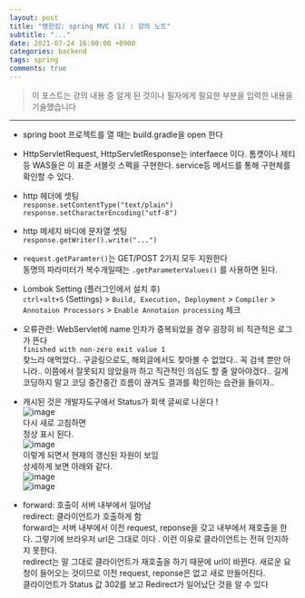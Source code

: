 ```yaml
---
layout: post
title: "영한킴: spring MVC (1) : 강의 노트"
subtitle: "..."
date: 2021-07-24 16:00:00 +0900
categories: backend
tags: spring
comments: true
---
```


> 이 포스트는 강의 내용 중 알게 된 것이나
> 필자에게 필요한 부분을 입력한 내용을 기술했습니다

---

- spring boot 프로젝트를 열 때는 build.gradle을 open 한다

- HttpServletRequest, HttpServletResponse는 interfaece 이다. 톰캣이나 제티 등 WAS들은 이 표준 서블릿 스펙을 구현한다. service등 메서드를 통해 구현체를 확인할 수 있다.

- http 헤더에 셋팅  
  `response.setContentType("text/plain")`  
  `response.setCharacterEncoding("utf-8")`

- http 메세지 바디에 문자열 셋팅  
  `response.getWriter().write("...")`

- `request.getParamter()`는 GET/POST 2가지 모두 지원한다  
  동명의 파라미터가 복수개일때는 `.getParameterValues()` 를 사용하면 된다.

- Lombok Setting (플러그인에서 설치 후)  
  `ctrl+alt+S` (Settings) > `Build, Execution, Deployment` > `Compiler` > `Annotaion Processors` > `Enable Annotaion processing` 체크

- 오류관련: WebServlet에 name 인자가 중복되었을 경우 굉장히 비 직관적은 로그가 뜬다  
  `finished with non-zero exit value 1`  
  찾느라 애먹었다.. 구글링으로도, 해외글에서도 찾아볼 수 없었다..
  꼭 검색 뿐만 아니라.. 이쯤에서 잘못되지 않았을까 하고 직관적인 의심도 할 줄 알아야겠다..
  길게 코딩하지 말고 코딩 중간중간 흐름이 끊겨도 결과를 확인하는 습관을 들이자..

- 캐시된 것은 개발자도구에서 Status가 회색 글씨로 나온다 !  
  ![image](https://user-images.githubusercontent.com/66164361/126886435-13d66bf9-4e3b-41a6-bb74-111f7164267c.png)  
  다시 새로 고침하면  
  정상 표시 된다.  
  ![image](https://user-images.githubusercontent.com/66164361/126886454-8c2d1240-7bac-4f75-8170-69fcb062272d.png)  
  이렇게 되면서 현재의 갱신된 자원이 보임  
  상세하게 보면 아래와 같다.  
  ![image](https://user-images.githubusercontent.com/66164361/126886813-653a0f77-751b-4024-a415-e14f2520a02a.png)  
  ![image](https://user-images.githubusercontent.com/66164361/126886822-0eb58334-4a19-4144-b9d8-9c9a4f7eccf7.png)

- forward: 호출이 서버 내부에서 일어남  
  redirect: 클라이언트가 호출하게 함  
  forward는 서버 내부에서 이전 request, reponse을 갖고 내부에서 재호출을 한다. 그렇기에 브라우저 url은 그대로 이다 . 이런 이유로 클라이언트는 전혀 인지하지 못한다.  
  redirect는 말 그대로 클라이언트가 재호출을 하기 때문에 url이 바뀐다. 새로운 요청이 들어오는 것이므로 이전 request, reponse은 없고 새로 만들어진다.  
  클라이언트가 Status 값 302를 보고 Redirect가 일어났단 것을 알 수 있다
